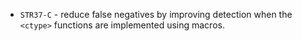  * `STR37-C` - reduce false negatives by improving detection when the `<ctype>` functions are implemented using macros.